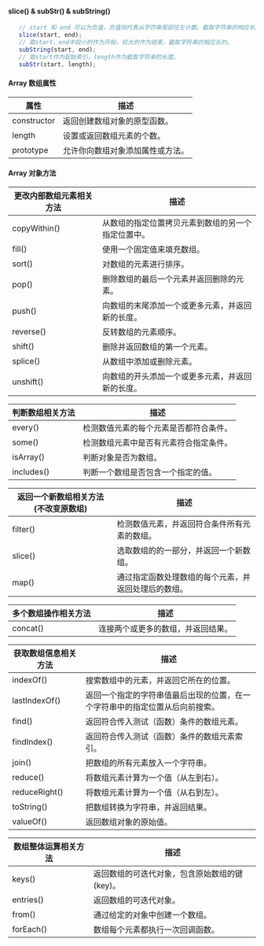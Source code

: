 

#### slice() & subStr() & subString()

```JavaScript
   // start 和 end 可以为负值，负值则代表从字符串尾部往左计数。截取字符串的响应长度。
   slice(start, end);
   // 取start，end中较小的作为开始，较大的作为结束，截取字符串的相应长的。
   subString(start, end);
   // 取start作为起始索引，length作为截取字符串的长度。
   subStr(start, length);
```

#### Array 数组属性
属性	| 描述
-|-
constructor	| 返回创建数组对象的原型函数。
length	| 设置或返回数组元素的个数。
prototype	| 允许你向数组对象添加属性或方法。

#### Array 对象方法

更改内部数组元素相关方法	| 描述
-|-
copyWithin()	| 从数组的指定位置拷贝元素到数组的另一个指定位置中。
fill()	| 使用一个固定值来填充数组。
sort()	| 对数组的元素进行排序。
pop()	| 删除数组的最后一个元素并返回删除的元素。
push()	| 向数组的末尾添加一个或更多元素，并返回新的长度。
reverse()	| 反转数组的元素顺序。
shift()	| 删除并返回数组的第一个元素。
splice()	| 从数组中添加或删除元素。
unshift()	| 向数组的开头添加一个或更多元素，并返回新的长度。

判断数组相关方法	| 描述
-|-
every()	| 检测数值元素的每个元素是否都符合条件。
some()	| 检测数组元素中是否有元素符合指定条件。
isArray()	| 判断对象是否为数组。
includes()	| 判断一个数组是否包含一个指定的值。

返回一个新数组相关方法(不改变原数组)	| 描述
-|-
filter()	| 检测数值元素，并返回符合条件所有元素的数组。
slice()	| 选取数组的的一部分，并返回一个新数组。
map()	| 通过指定函数处理数组的每个元素，并返回处理后的数组。


多个数组操作相关方法	| 描述
-|-
concat()	| 连接两个或更多的数组，并返回结果。


获取数组信息相关方法	| 描述
-|-
indexOf()	| 搜索数组中的元素，并返回它所在的位置。
lastIndexOf()	| 返回一个指定的字符串值最后出现的位置，在一个字符串中的指定位置从后向前搜索。
find()	| 返回符合传入测试（函数）条件的数组元素。
findIndex()	| 返回符合传入测试（函数）条件的数组元素索引。
join()	| 把数组的所有元素放入一个字符串。
reduce()	| 将数组元素计算为一个值（从左到右）。
reduceRight()	| 将数组元素计算为一个值（从右到左）。
toString()	| 把数组转换为字符串，并返回结果。
valueOf()	| 返回数组对象的原始值。

数组整体运算相关方法	| 描述
-|-
keys()	| 返回数组的可迭代对象，包含原始数组的键(key)。
entries()	| 返回数组的可迭代对象。
from()	| 通过给定的对象中创建一个数组。
forEach()	| 数组每个元素都执行一次回调函数。

